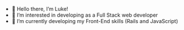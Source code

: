 - 👋 Hello there, I’m Luke!
- 👀 I’m interested in developing as a Full Stack web developer
- 🌱 I’m currently developing my Front-End skills (Rails and JavaScript) 


<!---
Luke-Bullen/Luke-Bullen is a ✨ special ✨ repository because its `README.md` (this file) appears on your GitHub profile.
You can click the Preview link to take a look at your changes.
--->
